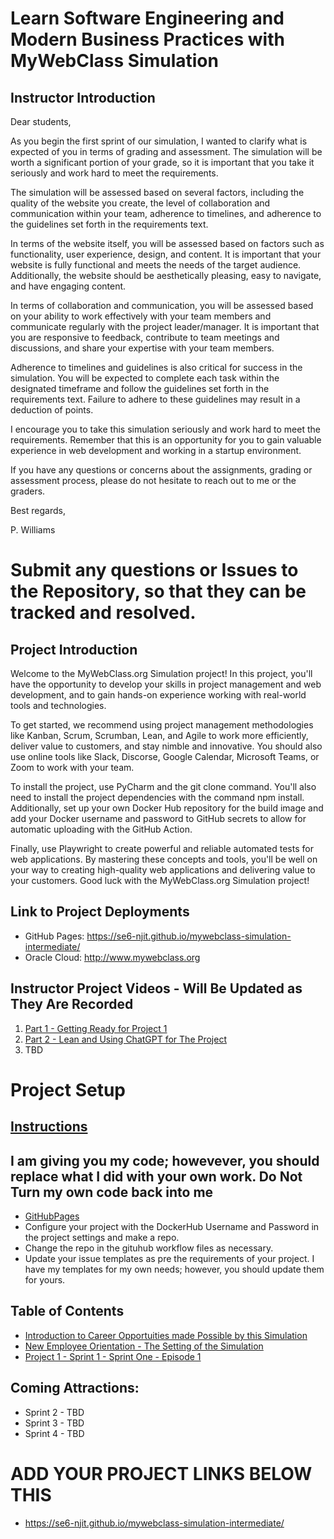 # Learn Software Engineering and Modern Business Practices with MyWebClass Simulation

## Instructor Introduction

Dear students,

As you begin the first sprint of our simulation, I wanted to clarify what is
expected of you in terms of grading and assessment. The simulation will be worth
a significant portion of your grade, so it is important that you take it
seriously and work hard to meet the requirements.

The simulation will be assessed based on several factors, including the quality
of the website you create, the level of collaboration and communication within
your team, adherence to timelines, and adherence to the guidelines set forth in
the requirements text.

In terms of the website itself, you will be assessed based on factors such as
functionality, user experience, design, and content. It is important that your
website is fully functional and meets the needs of the target audience.
Additionally, the website should be aesthetically pleasing, easy to navigate,
and have engaging content.

In terms of collaboration and communication, you will be assessed based on your
ability to work effectively with your team members and communicate regularly
with the project leader/manager. It is important that you are responsive to
feedback, contribute to team meetings and discussions, and share your expertise
with your team members.

Adherence to timelines and guidelines is also critical for success in the
simulation. You will be expected to complete each task within the designated
timeframe and follow the guidelines set forth in the requirements text. Failure
to adhere to these guidelines may result in a deduction of points.

I encourage you to take this simulation seriously and work hard to meet the
requirements. Remember that this is an opportunity for you to gain valuable
experience in web development and working in a startup environment.

If you have any questions or concerns about the assignments, grading or
assessment process, please do not hesitate to reach out to me or the graders.

Best regards,

P. Williams

# Submit any questions or Issues to the Repository, so that they can be tracked and resolved.

## Project Introduction

Welcome to the MyWebClass.org Simulation project! In this project, you'll have
the opportunity to develop your skills in project management and web
development, and to gain hands-on experience working with real-world tools and
technologies.

To get started, we recommend using project management methodologies like Kanban,
Scrum, Scrumban, Lean, and Agile to work more efficiently, deliver value to
customers, and stay nimble and innovative. You should also use online tools like
Slack, Discorse, Google Calendar, Microsoft Teams, or Zoom to work with your
team.

To install the project, use PyCharm and the git clone command. You'll also need
to install the project dependencies with the command npm install. Additionally,
set up your own Docker Hub repository for the build image and add your Docker
username and password to GitHub secrets to allow for automatic uploading with
the GitHub Action.

Finally, use Playwright to create powerful and reliable automated tests for web
applications. By mastering these concepts and tools, you'll be well on your way
to creating high-quality web applications and delivering value to your
customers. Good luck with the MyWebClass.org Simulation project!

## Link to Project Deployments

- GitHub Pages: https://se6-njit.github.io/mywebclass-simulation-intermediate/
- Oracle Cloud: http://www.mywebclass.org

## Instructor Project Videos - Will Be Updated as They Are Recorded

1. [Part 1 - Getting Ready for Project 1](https://youtu.be/b60nwHeJjrQ)
2. [Part 2 - Lean and Using ChatGPT for The Project](https://youtu.be/EZMRNybUtUI)
3. TBD

# Project Setup
## [Instructions](./installation_instructions.md)

## I am giving you my code; howevever, you should replace what I did with your own work. Do Not Turn my own code back into me

- [GitHubPages](https://se6-njit.github.io/mywebclass-simulation-intermediate/)
- Configure your project with the DockerHub Username and Password in the project
  settings and make a repo.
- Change the repo in the gituhub workflow files as necessary.
- Update your issue templates as pre the requirements of your project. I have my
  templates for my own needs; however, you should update them for yours.

## Table of Contents

- [Introduction to Career Opportuities made Possible by this Simulation](sprint_1_preface.md)
- [New Employee Orientation - The Setting of the Simulation](sprint_1_orientation.md)
- [Project 1 - Sprint 1 - Sprint One - Episode 1](sprint_1.md)

## Coming Attractions:

- Sprint 2 - TBD
- Sprint 3 - TBD
- Sprint 4 - TBD

# ADD YOUR PROJECT LINKS BELOW THIS

- https://se6-njit.github.io/mywebclass-simulation-intermediate/
